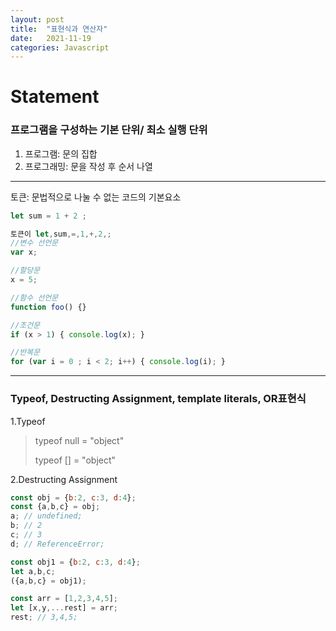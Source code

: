 ```yaml
---
layout: post
title:  "표현식과 연산자"
date:   2021-11-19
categories: Javascript
---
```

# Statement

### 프로그램을 구성하는 기본 단위/ 최소 실행 단위
1. 프로그램: 문의 집합
2. 프로그래밍: 문을 작성 후 순서 나열 
***
토큰: 문법적으로 나눌 수 없는 코드의 기본요소

```javascript
let sum = 1 + 2 ;

토큰이 let,sum,=,1,+,2,;
//변수 선언문
var x;

//할당문
x = 5;

//함수 선언문
function foo() {}

//조건문
if (x > 1) { console.log(x); }

//반복문
for (var i = 0 ; i < 2; i++) { console.log(i); }
```

***
### Typeof, Destructing Assignment, template literals, OR표현식

1.Typeof 
> typeof null = "object"
> 
> typeof [] = "object"

2.Destructing Assignment
```javascript
const obj = {b:2, c:3, d:4};
const {a,b,c} = obj;
a; // undefined;
b; // 2
c; // 3
d; // ReferenceError;

const obj1 = {b:2, c:3, d:4};
let a,b,c;
({a,b,c} = obj1);

const arr = [1,2,3,4,5];
let [x,y,...rest] = arr;
rest; // 3,4,5;

```
